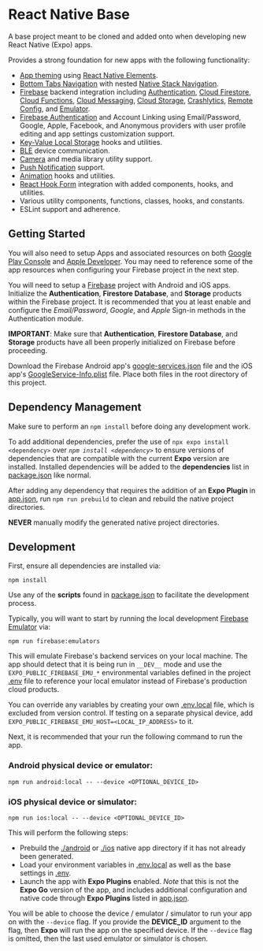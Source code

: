 # React Native Base

A base project meant to be cloned and added onto when developing new React Native (Expo) apps.

Provides a strong foundation for new apps with the following functionality:

- [App theming](https://reactnativeelements.com/docs/customization/themeprovider) using [React Native Elements](https://reactnativeelements.com).
- [Bottom Tabs Navigation](https://reactnavigation.org/docs/bottom-tab-navigator/) with nested [Native Stack Navigation](https://reactnavigation.org/docs/native-stack-navigator).
- [Firebase](https://rnfirebase.io/) backend integration including [Authentication](https://rnfirebase.io/auth/usage), [Cloud Firestore](https://rnfirebase.io/firestore/usage), [Cloud Functions](https://rnfirebase.io/functions/usage), [Cloud Messaging](https://rnfirebase.io/messaging/usage), [Cloud Storage](https://rnfirebase.io/storage/usage), [Crashlytics](https://rnfirebase.io/crashlytics/usage), [Remote Config](https://rnfirebase.io/remote-config/usage), and [Emulator](https://firebase.google.com/docs/emulator-suite).
- [Firebase Authentication](https://rnfirebase.io/auth/usage) and Account Linking using Email/Password, Google, Apple, Facebook, and Anonymous providers with user profile editing and app settings customization support.
- [Key-Value Local Storage](https://www.npmjs.com/package/react-native-mmkv) hooks and utilities.
- [BLE](https://dotintent.github.io/react-native-ble-plx/) device communication.
- [Camera](https://docs.expo.dev/versions/latest/sdk/imagepicker/) and media library utility support.
- [Push Notification](https://firebase.google.com/docs/cloud-messaging) support.
- [Animation](https://docs.swmansion.com/react-native-reanimated/docs/fundamentals/getting-started/) hooks and utilities.
- [React Hook Form](https://react-hook-form.com/) integration with added components, hooks, and utilities.
- Various utility components, functions, classes, hooks, and constants.
- ESLint support and adherence.

## Getting Started

You will also need to setup Apps and associated resources on both [Google Play Console](https://play.google.com/console) and [Apple Developer](https://developer.apple.com/account). You may need to reference some of the app resources when configuring your Firebase project in the next step.

You will need to setup a [Firebase](https://console.firebase.google.com/) project with Android and iOS apps. Initialize the **Authentication**, **Firestore Database**, and **Storage** products within the Firebase project. It is recommended that you at least enable and configure the *Email/Password*, *Google*, and *Apple* Sign-in methods in the Authentication module.

**IMPORTANT**: Make sure that **Authentication**, **Firestore Database**, and **Storage** products have all been properly initialized on Firebase before proceeding.

Download the Firebase Android app's [google-services.json](google-services.json) file and the iOS app's [GoogleService-Info.plist](GoogleService-Info.plist) file. Place both files in the root directory of this project.

## Dependency Management

Make sure to perform an `npm install` before doing any development work.

To add additional dependencies, prefer the use of `npx expo install <dependency>` over *`npm install <dependency>`* to ensure versions of dependencies that are compatible with the current **Expo** version are installed. Installed dependencies will be added to the **dependencies** list in [package.json](package.json) like normal.

After adding any dependency that requires the addition of an **Expo Plugin** in [app.json](app.json), run `npm run prebuild` to clean and rebuild the native project directories.

**NEVER** manually modify the generated native project directories.

## Development

First, ensure all dependencies are installed via:

```
npm install
```

Use any of the **scripts** found in [package.json](package.json) to facilitate the development process.

Typically, you will want to start by running the local development [Firebase Emulator](https://firebase.google.com/docs/emulator-suite) via:

```
npm run firebase:emulators
```

This will emulate Firebase's backend services on your local machine. The app should detect that it is being run in `__DEV__` mode and use the `EXPO_PUBLIC_FIREBASE_EMU_*` environmental variables defined in the project [.env](.env) file to reference your local emulator instead of Firebase's production cloud products.

You can override any variables by creating your own [.env.local](.env.local) file, which is excluded from version control. If testing on a separate physical device, add `EXPO_PUBLIC_FIREBASE_EMU_HOST=<LOCAL_IP_ADDRESS>` to it.

Next, it is recommended that your run the following command to run the app.

### Android physical device or emulator:

```
npm run android:local -- --device <OPTIONAL_DEVICE_ID>
```

### iOS physical device or simulator:

```
npm run ios:local -- --device <OPTIONAL_DEVICE_ID>
```

This will perform the following steps:

- Prebuild the [./android](./android) or [./ios](./ios) native app directory if it has not already been generated.
- Load your environment variables in [.env.local](.env.local) as well as the base settings in [.env](.env).
- Launch the app with **Expo Plugins** enabled. *Note* that this is not the **Expo Go** version of the app, and includes additional configuration and native code through **Expo Plugins** listed in [app.json](app.json).

You will be able to choose the device / emulator / simulator to run your app on with the `--device` flag. If you provide the **DEVICE_ID** argument to the flag, then **Expo** will run the app on the specified device. If the `--device` flag is omitted, then the last used emulator or simulator is chosen.
